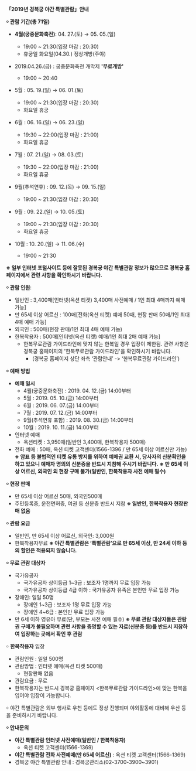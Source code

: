 **「2019년 경복궁 야간 특별관람」안내**

**￮ 관람 기간(총 71일)**
- **4월(궁중문화축전)**: 04. 27.(토) → 05. 05.(일)
  - 19:00 ~ 21:30(입장 마감 : 20:30)
  - 휴궁일 화요일(04.30.) 정상개방(주야)
- 2019.04.26.(금) : 궁중문화축전 개막제 **'무료개방'**
  - 19:00 ~ 20:40

- 5월 : 05. 19.(일) → 06. 01.(토)
  - 19:00 ~ 21:30(입장 마감 : 20:30)
  - 화요일 휴궁

- 6월 : 06. 16.(일) → 06. 23.(일)
  - 19:30 ~ 22:00(입장 마감 : 21:00)
  - 화요일 휴궁

- 7월 : 07. 21.(일) → 08. 03.(토)
  - 19:30 ~ 22:00(입장 마감 : 21:00)
  - 화요일 휴궁

- 9월(추석연휴) : 09. 12.(목) → 09. 15.(일)
  - 19:00 ~ 21:30(입장 마감 : 20:30)

- 9월 : 09. 22.(일) → 10. 05.(토)
  - 19:00 ~ 21:30(입장 마감 : 20:30)
  - 화요일 휴궁

- 10월 : 10. 20.(일) → 11. 06.(수)
  - 19:00 ~ 21:30

**※ 일부 인터넷 포털사이트 등에 잘못된 경복궁 야간 특별관람 정보가 많으므로 경복궁 홈페이지에서 관련 사항을 확인하시기 바랍니다.**

**￮ 관람 인원**:
- 일반인 : 3,400매[인터넷(옥션 티켓) 3,400매 사전예매 / 1인 최대 4매까지 예매 가능]
- 만 65세 이상 어르신 : 100매[전화(옥션 티켓) 예매 50매, 현장 판매 50매/1인 최대 4매 예매 가능]
- 외국인 : 500매(현장 판매/1인 최대 4매 예매 가능)
- 한복착용자 : 500매[인터넷(옥션 티켓) 예매/1인 최대 2매 예매 가능]
  - 한복무료관람 가이드라인에 맞지 않는 한복일 경우 입장이 제한됨. 관련 사항은 경복궁 홈페이지의 '한복무료관람 가이드라인'을 확인하시기 바랍니다.
    - (경복궁 홈페이지 상단 좌측 ‘관람안내’ -> ‘한복무료관람 가이드라인’)

**￮ 예매 방법**
- **예매 일시**
  - 4월(궁중문화축전) : 2019. 04. 12.(금) 14:00부터
  - 5월 : 2019. 05. 10.(금) 14:00부터
  - 6월 : 2019. 06. 07.(금) 14:00부터
  - 7월 : 2019. 07. 12.(금) 14:00부터
  - 9월(추석연휴 포함) : 2019. 08. 30.(금) 14:00부터
  - 10월 : 2019. 10. 11.(금) 14:00부터
- 인터넷 예매
  - 옥션티켓 : 3,950매(일반인 3,400매, 한복착용자 500매)
- 전화 예매 : 50매, 옥션 티켓 고객센터(1566-1396 / 만 65세 이상 어르신만 가능)
**※ 암표 등 불법적인 티켓 유통 방지를 위하여 예매권 교환 시, 당사자의 신분확인을 하고 있으니 예매자 명의의 신분증을 반드시 지참해 주시기 바랍니다.**
**※ 만 65세 이상 어르신, 외국인 외 현장 구매 불가(일반인, 한복착용자 사전 예매 필수)**

**￮ 현장 판매**
- 만 65세 이상 어르신 50매, 외국인500매
- 주민등록증, 운전면허증, 여권 등 신분증 반드시 지참
**※ 일반인, 한복착용자 현장판매 없음**

**￮ 관람 요금**
- 일반인, 만 65세 이상 어르신, 외국인: 3,000원
- 한복착용자무료
**※ 야간 특별관람은 ‘특별관람’으로 만 65세 이상, 만 24세 이하 등의 할인은 적용되지 않습니다.**

**￮ 무료 관람 대상자**
- 국가유공자
  - 국가유공자 상이등급 1~3급 : 보조자 1명까지 무료 입장 가능
  - 국가유공자 상이등급 4급 이하 : 국가유공자 유족은 본인만 무료 입장 가능
- 장애인: 일일 50명
  - 장애인 1~3급 : 보조자 1명 무료 입장 가능
  - 장애인 4~6급 : 본인만 무료 입장 가능
- 만 6세 이하 영유아 무료(단, 부모는 사전 예매 필수)
**※ 무료 관람 대상자들은 관람권 구매가 불필요하며 관련 사항을 증명할 수 있는 자료(신분증 등)를 반드시 지참하여 입장하는 곳에서 확인 후 관람**

￮ **한복착용자** 입장
- 관람인원 : 일일 500명
- 관람방법 : 인터넷 예매(옥션 티켓 500매)
  - 현장판매 없음
- 관람요금 : 무료
- 한복착용자는 반드시 경복궁 홈페이지 <한복무료관람 가이드라인>에 맞는 한복을 입어야 입장이 가능합니다.

￮ 야간 특별관람은 외부 행사로 우천 등에도 정상 진행되며 야외활동에 대비해 우산 등을 준비하시기 바랍니다.

**￮ 안내문의**
- **야간 특별관람 인터넷 사전예매(일반인 / 한복착용자)**
  - 옥션 티켓 고객센터(1566-1369)
- **야간 특별관람 전화 사전예매(만 65세 어르신)** : 옥션 티켓 고객센터(1566-1369)
- 경복궁 야간 특별관람 안내 : 경복궁관리소(02-3700-3900~3901)
